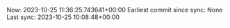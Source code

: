 Now: 2023-10-25 11:36:25.743641+00:00 Earliest commit since sync: None Last sync: 2023-10-25 10:08:48+00:00
